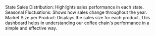 State Sales Distribution: Highlights sales performance in each state. Seasonal Fluctuations: Shows how sales change throughout the year. Market Size per Product: Displays the sales size for each product. This dashboard helps in understanding our coffee chain's performance in a simple and effective way.

